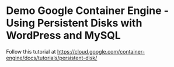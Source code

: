 # Demo Google Container Engine - Using Persistent Disks with WordPress and MySQL

Follow this tutorial at https://cloud.google.com/container-engine/docs/tutorials/persistent-disk/
